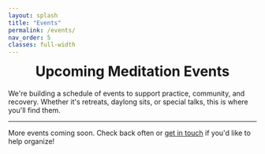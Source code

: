 ```yaml
---
layout: splash
title: "Events"
permalink: /events/
nav_order: 5
classes: full-width
---
```


<div class="zen-events-wrapper">
  <h1 style="display: flex; align-items: center; justify-content: center; flex-direction: column; text-align: center; margin-top: 0;">Upcoming Meditation Events</h1>
  <p class="zen-intro" style="text-align: left;">
    We're building a schedule of events to support practice, community, and recovery. Whether it's retreats, daylong sits, or special talks, this is where you'll find them. 
  </p>
<hr class="zen-divider">

  <div id="events-table"></div>

  <p class="zen-check-back" style="text-align: left;">More events coming soon. Check back often or <a href="/contact/">get in touch</a> if you'd like to help organize!</p>
</div>
<script>
  async function loadEvents() {
    const response = await fetch('https://docs.google.com/spreadsheets/d/e/2PACX-1vSV8x4BiaVF7wqEvXVR3jQ-pISXz9iSgrG---8pz8C6yKfux-nXejmfAfSVNu6hMQ-bnzNO0sw8-k2M/pub?output=csv');
    const csvText = await response.text();
    function parseCSV(csv) {
      const pattern = /("([^"]|"")*"|[^,\n]+)(?=,|\n|$)/g;
      return csv.trim().split('\n').map(line => {
        const matches = line.match(pattern);
        return matches ? matches.map(cell => cell.replace(/^"|"$/g, '').replace(/""/g, '').trim()) : [];
      });
    }
    const rows = parseCSV(csvText);
    const [header, ...data] = rows;
    const dateIndex = header.findIndex(h => h.toLowerCase() === 'date');
    data.sort((a, b) => {
      const aDate = new Date(Date.parse(a[dateIndex].replace(/–|-/g, ' ').replace(/\b(\d+)(st|nd|rd|th)?\b/g, '$1')));
      const bDate = new Date(Date.parse(b[dateIndex].replace(/–|-/g, ' ').replace(/\b(\d+)(st|nd|rd|th)?\b/g, '$1')));
      return aDate - bDate;
    });

    const container = document.createElement('div');
    container.className = 'zen-event-cards grid-layout';

    data.forEach((row, i) => {
      const card = document.createElement('div');
      card.className = 'zen-event-card fade-in';
      header.forEach((h, j) => {
        if (h === 'Link' && row[j]) {
          const p = document.createElement('p');
          const a = document.createElement('a');
          a.href = row[j];
          a.target = '_blank';
          a.innerText = 'More Info';
          a.className = 'zen-event-link';
          // Label with icon
          const label = document.createElement('strong');
          label.style.color = 'var(--zen-primary)';
          label.style.fontWeight = 'bold';
          label.style.fontFamily = 'inherit';
          label.textContent = '🔗 Link: ';
          p.style.margin = '0.15rem 0';
          p.appendChild(label);
          p.appendChild(a);
          card.appendChild(p);
        } else if (h !== 'Link') {
          const p = document.createElement('p');
          const label = document.createElement('strong');
          // Choose emoji based on field
          let icon = '';
          switch (h.toLowerCase()) {
            case 'date':
              icon = '🗓️';
              break;
            case 'location':
              icon = '📍';
              break;
            case 'description':
              icon = 'ℹ️';
              break;
            default:
              icon = '';
          }
          label.textContent = icon ? `${icon} ${h}: ` : `${h}: `;
          label.style.color = 'var(--zen-primary)';
          label.style.fontWeight = 'bold';
          label.style.fontFamily = 'inherit';
          p.style.margin = '0.15rem 0';
          p.appendChild(label);
          p.appendChild(document.createTextNode(row[j]));
          card.appendChild(p);
        }
      });

      const divider = document.createElement('hr');
      divider.className = 'zen-divider';
      container.appendChild(card);
      // Animation stagger
      setTimeout(() => {
        card.style.animationDelay = `${i * 100}ms`;
      }, 0);
      container.appendChild(divider);
    });

    document.getElementById('events-table').appendChild(container);
  }

  loadEvents();
</script>